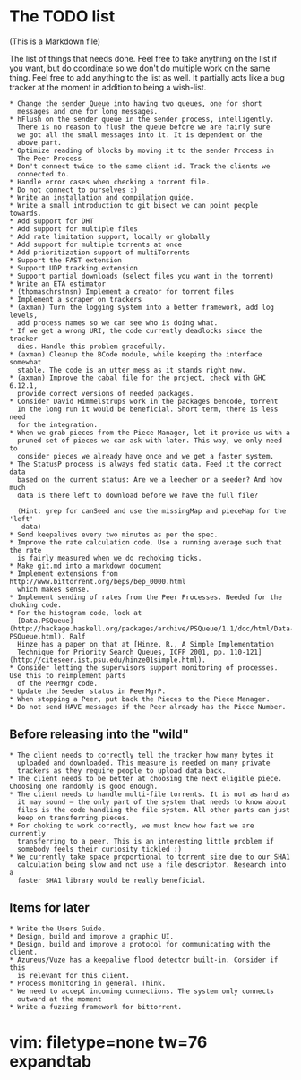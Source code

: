 The TODO list
=============

(This is a Markdown file)

The list of things that needs done. Feel free to take anything on the
list if you want, but do coordinate so we don't do multiple work on
the same thing. Feel free to add anything to the list as well. It
partially acts like a bug tracker at the moment in addition to being a
wish-list.

    * Change the sender Queue into having two queues, one for short
      messages and one for long messages.
    * hFlush on the sender queue in the sender process, intelligently.
      There is no reason to flush the queue before we are fairly sure
      we got all the small messages into it. It is dependent on the
      above part.
    * Optimize reading of blocks by moving it to the sender Process in
      The Peer Process
    * Don't connect twice to the same client id. Track the clients we
      connected to.
    * Handle error cases when checking a torrent file.
    * Do not connect to ourselves :)
    * Write an installation and compilation guide.
    * Write a small introduction to git bisect we can point people towards.
    * Add support for DHT
    * Add support for multiple files
    * Add rate limitation support, locally or globally
    * Add support for multiple torrents at once
    * Add prioritization support of multiTorrents
    * Support the FAST extension
    * Support UDP tracking extension
    * Support partial downloads (select files you want in the torrent)
    * Write an ETA estimator
    * (thomaschrstnsn) Implement a creator for torrent files
    * Implement a scraper on trackers
    * (axman) Turn the logging system into a better framework, add log levels,
      add process names so we can see who is doing what.
    * If we get a wrong URI, the code currently deadlocks since the tracker
      dies. Handle this problem gracefully.
    * (axman) Cleanup the BCode module, while keeping the interface somewhat
      stable. The code is an utter mess as it stands right now.
    * (axman) Improve the cabal file for the project, check with GHC 6.12.1,
      provide correct versions of needed packages.
    * Consider David Himmelstrups work in the packages bencode, torrent
      In the long run it would be beneficial. Short term, there is less need
      for the integration.
    * When we grab pieces from the Piece Manager, let it provide us with a
      pruned set of pieces we can ask with later. This way, we only need to
      consider pieces we already have once and we get a faster system.
    * The StatusP process is always fed static data. Feed it the correct data
      based on the current status: Are we a leecher or a seeder? And how much
      data is there left to download before we have the full file?

      (Hint: grep for canSeed and use the missingMap and pieceMap for the 'left'
       data)
    * Send keepalives every two minutes as per the spec.
    * Improve the rate calculation code. Use a running average such that the rate
      is fairly measured when we do rechoking ticks.
    * Make git.md into a markdown document
    * Implement extensions from http://www.bittorrent.org/beps/bep_0000.html
      which makes sense.
    * Implement sending of rates from the Peer Processes. Needed for the choking code.
    * For the histogram code, look at
      [Data.PSQueue](http://hackage.haskell.org/packages/archive/PSQueue/1.1/doc/html/Data-PSQueue.html). Ralf
      Hinze has a paper on that at [Hinze, R., A Simple Implementation
      Technique for Priority Search Queues, ICFP 2001, pp. 110-121](http://citeseer.ist.psu.edu/hinze01simple.html).
    * Consider letting the supervisors support monitoring of processes. Use this to reimplement parts
      of the PeerMgr code.
    * Update the Seeder status in PeerMgrP.
    * When stopping a Peer, put back the Pieces to the Piece Manager.
    * Do not send HAVE messages if the Peer already has the Piece Number.

Before releasing into the "wild"
--------------------------------

    * The client needs to correctly tell the tracker how many bytes it
      uploaded and downloaded. This measure is needed on many private
      trackers as they require people to upload data back.
    * The client needs to be better at choosing the next eligible piece. Choosing one randomly is good enough.
    * The client needs to handle multi-file torrents. It is not as hard as
      it may sound — the only part of the system that needs to know about
      files is the code handling the file system. All other parts can just
      keep on transferring pieces.
    * For choking to work correctly, we must know how fast we are currently
      transferring to a peer. This is an interesting little problem if
      somebody feels their curiosity tickled :)
    * We currently take space proportional to torrent size due to our SHA1
      calculation being slow and not use a file descriptor. Research into a
      faster SHA1 library would be really beneficial.

Items for later
---------------

    * Write the Users Guide.
    * Design, build and improve a graphic UI.
    * Design, build and improve a protocol for communicating with the client.
    * Azureus/Vuze has a keepalive flood detector built-in. Consider if this
      is relevant for this client.
    * Process monitoring in general. Think.
    * We need to accept incoming connections. The system only connects
      outward at the moment
    * Write a fuzzing framework for bittorrent.

# vim: filetype=none tw=76 expandtab
